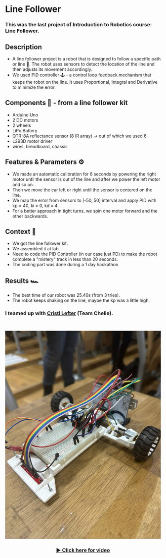 # Line Follower 

### This was the last project of Introduction to Robotics course: Line Follower. 

## Description 
 - A line follower project is a robot that is designed to follow a specific path or line 🚗. The robot uses sensors to detect the location of the line and then adjusts its movement accordingly. 
 - We used PID controller 🕹️ - a control loop feedback mechanism that keeps the robot on the line. It uses Proportional, Integral and Derivative to minimize the error. 

## Components 📌 - from a line follower kit
 - Arduino Uno
 - 2 DC motors
 - 2 wheels
 - LiPo Battery
 - QTR-8A reflectance sensor (8 IR array) -> out of which we used 6
 - L293D motor driver
 - wires, breadboard, chassis

 ## Features & Parameters ⚙️
 - We made an automatic calibration for 6 seconds by powering the right motor until the sensor is out of the line and after we power the left motor and so on.
 - Then we move the car left or right until the sensor is centered on the line.
 - We map the error from sensors to [-50, 50] interval and apply PID with kp = 40, ki = 0, kd = 4. 
 - For a better approach in tight turns, we spin one motor forward and the other backwards.

## Context 🚀
 - We got the line follower kit.
 - We assembled it at lab.
 - Need to code the PID Controller (in our case just PD) to make the robot complete a "mistery" track in less than 20 seconds.
 - The coding part was done during a 1 day hackathon.

## Results 🏎️
 - The best time of our robot was 25.40s (from 3 tries).
 - The robot keeps shaking on the line, maybe the kp was a little high.

### I teamed up with <a href = "https://github.com/CristiGitHub">Cristi Lefter</a> (Team Chelie).
<br>

 ![Line Follower image](assets/LineFollower.jpeg)

 <div align="center">
  <h3>
    <a href="https://youtu.be/RLEqACWAsrI">
      ▶️ Click here for video
    </a>
  </h3>
</div>


